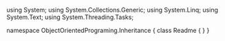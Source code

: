 ﻿using System;
using System.Collections.Generic;
using System.Linq;
using System.Text;
using System.Threading.Tasks;

namespace ObjectOrientedPrograming.Inheritance
{
    class Readme
    {
    }
}
